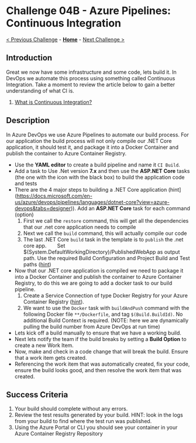 # Challenge 04B - Azure Pipelines: Continuous Integration

[< Previous Challenge](./Challenge-Pipelines-1.md) - **[Home](../README.md)** - [Next Challenge >](./Challenge-Pipelines-3.md)

## Introduction

Great we now have some infrastructure and some code, lets build it. In DevOps we automate this process using something called Continuous Integration. Take a moment to review the article below to gain a better understanding of what CI is. 

1. [What is Continuous Integration?](https://docs.microsoft.com/en-us/azure/devops/learn/what-is-continuous-integration)

## Description

In Azure DevOps we use Azure Pipelines to automate our build process. For our application the build process will not only compile our .NET Core application, it should test it, and package it into a Docker Container and publish the container to Azure Container Registry.

- Use the **YAML editor** to create a build pipeline and name it `CI Build`. 
- Add a task to Use .Net version **7.x** and then use the **ASP.NET Core** tasks (the one with the icon with the black box) to build the application code and tests 
- There are the 4 major steps to building a .NET Core application (hint](https://docs.microsoft.com/en-us/azure/devops/pipelines/languages/dotnet-core?view=azure-devops&tabs=designer)).
Add an **ASP.NET Core** task for each command (option)
   1. First we call the `restore` command, this will get all the dependencies that our .net core application needs to compile
   2. Next we call the `build` command, this will actually compile our code
   3. The last .NET Core `build` task in the template is to `publish` the .net core app. `   ` Set $(System.DefaultWorkingDirectory)/PublishedWebApp as output path.
Use the required Build Configuration and Project Build and Test paths
([hint](https://learn.microsoft.com/en-us/azure/devops/pipelines/ecosystems/dotnet-core?view=azure-devops&tabs=dotnetfive))
- Now that our .NET core application is compiled we need to package it into a Docker Container and publish the container to Azure Container Registry, to do this we are going to add a docker task to our build pipeline.
   1. Create a Service Connection of type Docker Registry for your Azure Container Registry
   ([hint](https://learn.microsoft.com/en-us/azure/devops/pipelines/ecosystems/containers/acr-template?view=azure-devops)).
   2. We want to use the `Docker` task with `buildAndPush` command with the following Docker file `**/Dockerfile`, and tag `$(Build.BuildId)`. No additional Build Context is required.
   (NOTE: here we are dynamically pulling the build number from Azure DevOps at run time) 
- Lets kick off a build manually to ensure that we have a working build.
- Next lets notify the team if the build breaks by setting a **Build Option** to create a new Work Item. 
- Now, make and check in a code change that will break the build. Ensure that a work item gets created. 
- Referencing the work item that was automatically created, fix your code, ensure the build looks good, and then resolve the work item that was created.


## Success Criteria

1. Your build should complete without any errors.
2. Review the test results generated by your build. HINT: look in the logs from your build to find where the test run was published. 
3. Using the Azure Portal or CLI you should see your container in your Azure Container Registry Repository
